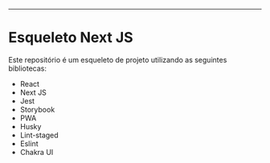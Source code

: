 ---

<h1 id="esqueleto-next-js">Esqueleto Next JS</h1>
<p>Este repositório é um esqueleto de projeto utilizando as seguintes bibliotecas:</p>
<ul>
<li>React</li>
<li>Next JS</li>
<li>Jest</li>
<li>Storybook</li>
<li>PWA</li>
<li>Husky</li>
<li>Lint-staged</li>
<li>Eslint</li>
<li>Chakra UI</li>
</ul>

